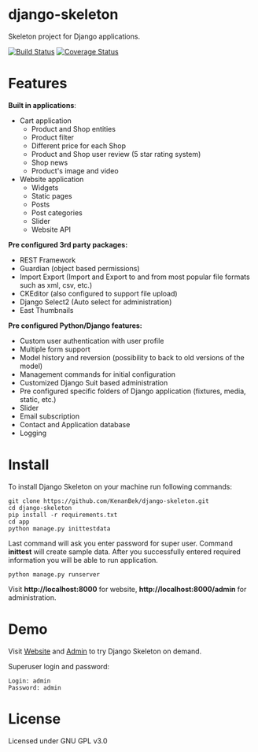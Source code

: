 django-skeleton
===============

Skeleton project for Django applications.

[![Build Status](https://travis-ci.org/KenanBek/django-skeleton.svg?branch=master)](https://travis-ci.org/KenanBek/django-skeleton) [![Coverage Status](https://coveralls.io/repos/KenanBek/django-skeleton/badge.png?branch=master)](https://coveralls.io/r/KenanBek/django-skeleton?branch=master)

# Features

**Built in applications**:

- Cart application
    - Product and Shop entities
    - Product filter
    - Different price for each Shop
    - Product and Shop user review (5 star rating system)
    - Shop news
    - Product's image and video
- Website application
    - Widgets
    - Static pages
    - Posts
    - Post categories
    - Slider
    - Website API

**Pre configured 3rd party packages:**

- REST Framework
- Guardian (object based permissions)
- Import Export (Import and Export to and from most popular file formats such as xml, csv, etc.)
- CKEditor (also configured to support file upload)
- Django Select2 (Auto select for administration)
- East Thumbnails

**Pre configured Python/Django features:**

- Custom user authentication with user profile
- Multiple form support
- Model history and reversion (possibility to back to old versions of the model)
- Management commands for initial configuration
- Customized Django Suit based administration
- Pre configured specific folders of Django application (fixtures, media, static, etc.)
- Slider
- Email subscription
- Contact and Application database
- Logging

# Install

To install Django Skeleton on your machine run following commands:

    git clone https://github.com/KenanBek/django-skeleton.git
    cd django-skeleton
    pip install -r requirements.txt
    cd app
    python manage.py inittestdata

Last command will ask you enter password for super user. Command **inittest** will create sample data. After you successfully entered required information you will be able to run application.

    python manage.py runserver

Visit **http://localhost:8000** for website, **http://localhost:8000/admin** for administration.

# Demo

Visit [Website](http://django-skeleton.bekonline.webfactional.com/) and [Admin](http://django-skeleton.bekonline.webfactional.com/admin) to try Django Skeleton on demand.

Superuser login and password:

    Login: admin
    Password: admin

# License

Licensed under GNU GPL v3.0

